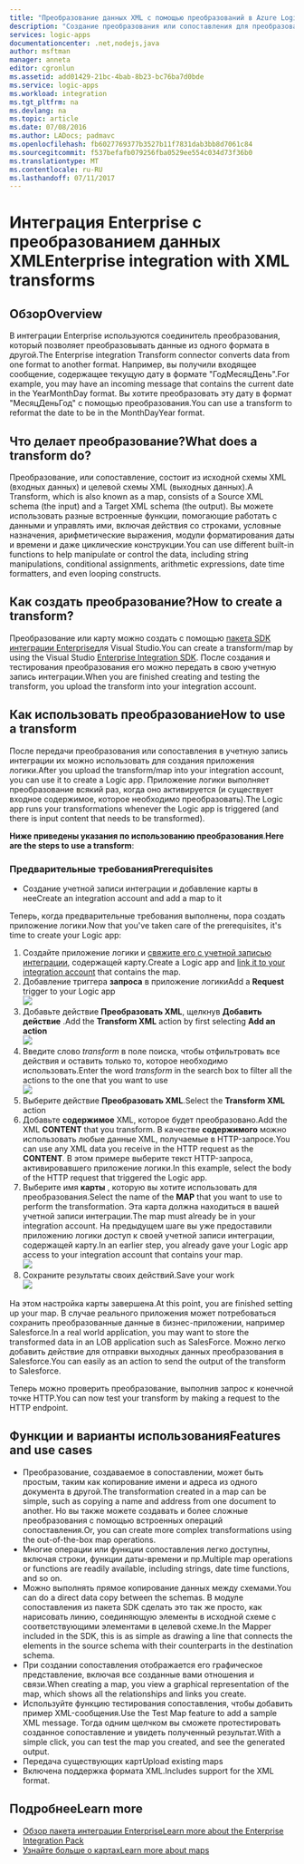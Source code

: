 ```yaml
---
title: "Преобразование данных XML с помощью преобразований в Azure Logic Apps | Документация Майкрософт"
description: "Создание преобразования или сопоставления для преобразования данных XML в разные форматы в приложениях логики с помощью пакета SDK для интеграции Enterprise"
services: logic-apps
documentationcenter: .net,nodejs,java
author: msftman
manager: anneta
editor: cgronlun
ms.assetid: add01429-21bc-4bab-8b23-bc76ba7d0bde
ms.service: logic-apps
ms.workload: integration
ms.tgt_pltfrm: na
ms.devlang: na
ms.topic: article
ms.date: 07/08/2016
ms.author: LADocs; padmavc
ms.openlocfilehash: fb6027769377b3527b11f7831dab3bb8d7061c84
ms.sourcegitcommit: f537befafb079256fba0529ee554c034d73f36b0
ms.translationtype: MT
ms.contentlocale: ru-RU
ms.lasthandoff: 07/11/2017
---
```

# <a name="enterprise-integration-with-xml-transforms"></a><span data-ttu-id="f327d-103">Интеграция Enterprise с преобразованием данных XML</span><span class="sxs-lookup"><span data-stu-id="f327d-103">Enterprise integration with XML transforms</span></span>
## <a name="overview"></a><span data-ttu-id="f327d-104">Обзор</span><span class="sxs-lookup"><span data-stu-id="f327d-104">Overview</span></span>
<span data-ttu-id="f327d-105">В интеграции Enterprise используются соединитель преобразования, который позволяет преобразовывать данные из одного формата в другой.</span><span class="sxs-lookup"><span data-stu-id="f327d-105">The Enterprise integration Transform connector converts data from one format to another format.</span></span> <span data-ttu-id="f327d-106">Например, вы получили входящее сообщение, содержащее текущую дату в формате "ГодМесяцДень".</span><span class="sxs-lookup"><span data-stu-id="f327d-106">For example, you may have an incoming message that contains the current date in the YearMonthDay format.</span></span> <span data-ttu-id="f327d-107">Вы хотите преобразовать эту дату в формат "МесяцДеньГод" с помощью преобразования.</span><span class="sxs-lookup"><span data-stu-id="f327d-107">You can use a transform to reformat the date to be in the MonthDayYear format.</span></span>

## <a name="what-does-a-transform-do"></a><span data-ttu-id="f327d-108">Что делает преобразование?</span><span class="sxs-lookup"><span data-stu-id="f327d-108">What does a transform do?</span></span>
<span data-ttu-id="f327d-109">Преобразование, или сопоставление, состоит из исходной схемы XML (входных данных) и целевой схемы XML (выходных данных).</span><span class="sxs-lookup"><span data-stu-id="f327d-109">A Transform, which is also known as a map, consists of a Source XML schema (the input) and a Target XML schema (the output).</span></span> <span data-ttu-id="f327d-110">Вы можете использовать разные встроенные функции, помогающие работать с данными и управлять ими, включая действия со строками, условные назначения, арифметические выражения, модули форматирования даты и времени и даже циклические конструкции.</span><span class="sxs-lookup"><span data-stu-id="f327d-110">You can use different built-in functions to help manipulate or control the data, including string manipulations, conditional assignments, arithmetic expressions, date time formatters, and even looping constructs.</span></span>

## <a name="how-to-create-a-transform"></a><span data-ttu-id="f327d-111">Как создать преобразование?</span><span class="sxs-lookup"><span data-stu-id="f327d-111">How to create a transform?</span></span>
<span data-ttu-id="f327d-112">Преобразование или карту можно создать с помощью [пакета SDK интеграции Enterprise](https://aka.ms/vsmapsandschemas)для Visual Studio.</span><span class="sxs-lookup"><span data-stu-id="f327d-112">You can create a transform/map by using the Visual Studio [Enterprise Integration SDK](https://aka.ms/vsmapsandschemas).</span></span> <span data-ttu-id="f327d-113">После создания и тестирования преобразования его можно передать в свою учетную запись интеграции.</span><span class="sxs-lookup"><span data-stu-id="f327d-113">When you are finished creating and testing the transform, you upload the transform into your integration account.</span></span> 

## <a name="how-to-use-a-transform"></a><span data-ttu-id="f327d-114">Как использовать преобразование</span><span class="sxs-lookup"><span data-stu-id="f327d-114">How to use a transform</span></span>
<span data-ttu-id="f327d-115">После передачи преобразования или сопоставления в учетную запись интеграции их можно использовать для создания приложения логики.</span><span class="sxs-lookup"><span data-stu-id="f327d-115">After you upload the transform/map into your integration account, you can use it to create a Logic app.</span></span> <span data-ttu-id="f327d-116">Приложение логики выполняет преобразование всякий раз, когда оно активируется (и существует входное содержимое, которое необходимо преобразовать).</span><span class="sxs-lookup"><span data-stu-id="f327d-116">The Logic app runs your transformations whenever the Logic app is triggered (and there is input content that needs to be transformed).</span></span>

<span data-ttu-id="f327d-117">**Ниже приведены указания по использованию преобразования**.</span><span class="sxs-lookup"><span data-stu-id="f327d-117">**Here are the steps to use a transform**:</span></span>

### <a name="prerequisites"></a><span data-ttu-id="f327d-118">Предварительные требования</span><span class="sxs-lookup"><span data-stu-id="f327d-118">Prerequisites</span></span>

* <span data-ttu-id="f327d-119">Создание учетной записи интеграции и добавление карты в нее</span><span class="sxs-lookup"><span data-stu-id="f327d-119">Create an integration account and add a map to it</span></span>  

<span data-ttu-id="f327d-120">Теперь, когда предварительные требования выполнены, пора создать приложение логики.</span><span class="sxs-lookup"><span data-stu-id="f327d-120">Now that you've taken care of the prerequisites, it's time to create your Logic app:</span></span>  

1. <span data-ttu-id="f327d-121">Создайте приложение логики и [свяжите его с учетной записью интеграции](../logic-apps/logic-apps-enterprise-integration-accounts.md "Узнайте, как связать учетную запись интеграции с приложением логики"), содержащей карту.</span><span class="sxs-lookup"><span data-stu-id="f327d-121">Create a Logic app and [link it to your integration account](../logic-apps/logic-apps-enterprise-integration-accounts.md "Learn to link an integration account to a Logic app") that contains the map.</span></span>
2. <span data-ttu-id="f327d-122">Добавление триггера **запроса** в приложение логики</span><span class="sxs-lookup"><span data-stu-id="f327d-122">Add a **Request** trigger to your Logic app</span></span>  
   ![](./media/logic-apps-enterprise-integration-transforms/transform-1.png)    
3. <span data-ttu-id="f327d-123">Добавьте действие **Преобразовать XML**, щелкнув **Добавить действие** .</span><span class="sxs-lookup"><span data-stu-id="f327d-123">Add the **Transform XML** action by first selecting **Add an action** </span></span>  
   ![](./media/logic-apps-enterprise-integration-transforms/transform-2.png)   
4. <span data-ttu-id="f327d-124">Введите слово *transform* в поле поиска, чтобы отфильтровать все действия и оставить только то, которое необходимо использовать.</span><span class="sxs-lookup"><span data-stu-id="f327d-124">Enter the word *transform* in the search box to filter all the actions to the one that you want to use</span></span>  
   ![](./media/logic-apps-enterprise-integration-transforms/transform-3.png)  
5. <span data-ttu-id="f327d-125">Выберите действие **Преобразовать XML**.</span><span class="sxs-lookup"><span data-stu-id="f327d-125">Select the **Transform XML** action</span></span>   
6. <span data-ttu-id="f327d-126">Добавьте **содержимое** XML, которое будет преобразовано.</span><span class="sxs-lookup"><span data-stu-id="f327d-126">Add the XML **CONTENT** that you transform.</span></span> <span data-ttu-id="f327d-127">В качестве **содержимого** можно использовать любые данные XML, получаемые в HTTP-запросе.</span><span class="sxs-lookup"><span data-stu-id="f327d-127">You can use any XML data you receive in the HTTP request as the **CONTENT**.</span></span> <span data-ttu-id="f327d-128">В этом примере выберите текст HTTP-запроса, активировавшего приложение логики.</span><span class="sxs-lookup"><span data-stu-id="f327d-128">In this example, select the body of the HTTP request that triggered the Logic app.</span></span>
7. <span data-ttu-id="f327d-129">Выберите имя **карты** , которую вы хотите использовать для преобразования.</span><span class="sxs-lookup"><span data-stu-id="f327d-129">Select the name of the **MAP** that you want to use to perform the transformation.</span></span> <span data-ttu-id="f327d-130">Эта карта должна находиться в вашей учетной записи интеграции.</span><span class="sxs-lookup"><span data-stu-id="f327d-130">The map must already be in your integration account.</span></span> <span data-ttu-id="f327d-131">На предыдущем шаге вы уже предоставили приложению логики доступ к своей учетной записи интеграции, содержащей карту.</span><span class="sxs-lookup"><span data-stu-id="f327d-131">In an earlier step, you already gave your Logic app access to your integration account that contains your map.</span></span>      
   ![](./media/logic-apps-enterprise-integration-transforms/transform-4.png) 
8. <span data-ttu-id="f327d-132">Сохраните результаты своих действий.</span><span class="sxs-lookup"><span data-stu-id="f327d-132">Save your work</span></span>  
    ![](./media/logic-apps-enterprise-integration-transforms/transform-5.png) 

<span data-ttu-id="f327d-133">На этом настройка карты завершена.</span><span class="sxs-lookup"><span data-stu-id="f327d-133">At this point, you are finished setting up your map.</span></span> <span data-ttu-id="f327d-134">В случае реального приложения может потребоваться сохранить преобразованные данные в бизнес-приложении, например Salesforce.</span><span class="sxs-lookup"><span data-stu-id="f327d-134">In a real world application, you may want to store the transformed data in an LOB application such as SalesForce.</span></span> <span data-ttu-id="f327d-135">Можно легко добавить действие для отправки выходных данных преобразования в Salesforce.</span><span class="sxs-lookup"><span data-stu-id="f327d-135">You can easily as an action to send the output of the transform to Salesforce.</span></span> 

<span data-ttu-id="f327d-136">Теперь можно проверить преобразование, выполнив запрос к конечной точке HTTP.</span><span class="sxs-lookup"><span data-stu-id="f327d-136">You can now test your transform by making a request to the HTTP endpoint.</span></span>  

## <a name="features-and-use-cases"></a><span data-ttu-id="f327d-137">Функции и варианты использования</span><span class="sxs-lookup"><span data-stu-id="f327d-137">Features and use cases</span></span>
* <span data-ttu-id="f327d-138">Преобразование, создаваемое в сопоставлении, может быть простым, таким как копирование имени и адреса из одного документа в другой.</span><span class="sxs-lookup"><span data-stu-id="f327d-138">The transformation created in a map can be simple, such as copying a name and address from one document to another.</span></span> <span data-ttu-id="f327d-139">Но вы также можете создавать и более сложные преобразования с помощью встроенных операций сопоставления.</span><span class="sxs-lookup"><span data-stu-id="f327d-139">Or, you can create more complex transformations using the out-of-the-box map operations.</span></span>  
* <span data-ttu-id="f327d-140">Многие операции или функции сопоставления легко доступны, включая строки, функции даты-времени и пр.</span><span class="sxs-lookup"><span data-stu-id="f327d-140">Multiple map operations or functions are readily available, including strings, date time functions, and so on.</span></span>  
* <span data-ttu-id="f327d-141">Можно выполнять прямое копирование данных между схемами.</span><span class="sxs-lookup"><span data-stu-id="f327d-141">You can do a direct data copy between the schemas.</span></span> <span data-ttu-id="f327d-142">В модуле сопоставления из пакета SDK сделать это так же просто, как нарисовать линию, соединяющую элементы в исходной схеме с соответствующими элементами в целевой схеме.</span><span class="sxs-lookup"><span data-stu-id="f327d-142">In the Mapper included in the SDK, this is as simple as drawing a line that connects the elements in the source schema with their counterparts in the destination schema.</span></span>  
* <span data-ttu-id="f327d-143">При создании сопоставления отображается его графическое представление, включая все созданные вами отношения и связи.</span><span class="sxs-lookup"><span data-stu-id="f327d-143">When creating a map, you view a graphical representation of the map, which shows all the relationships and links you create.</span></span>
* <span data-ttu-id="f327d-144">Используйте функцию тестирования сопоставления, чтобы добавить пример XML-сообщения.</span><span class="sxs-lookup"><span data-stu-id="f327d-144">Use the Test Map feature to add a sample XML message.</span></span> <span data-ttu-id="f327d-145">Тогда одним щелчком вы сможете протестировать созданное сопоставление и увидеть полученный результат.</span><span class="sxs-lookup"><span data-stu-id="f327d-145">With a simple click, you can test the map you created, and see the generated output.</span></span>  
* <span data-ttu-id="f327d-146">Передача существующих карт</span><span class="sxs-lookup"><span data-stu-id="f327d-146">Upload existing maps</span></span>  
* <span data-ttu-id="f327d-147">Включена поддержка формата XML.</span><span class="sxs-lookup"><span data-stu-id="f327d-147">Includes support for the XML format.</span></span>

## <a name="learn-more"></a><span data-ttu-id="f327d-148">Подробнее</span><span class="sxs-lookup"><span data-stu-id="f327d-148">Learn more</span></span>
* [<span data-ttu-id="f327d-149">Обзор пакета интеграции Enterprise</span><span class="sxs-lookup"><span data-stu-id="f327d-149">Learn more about the Enterprise Integration Pack</span></span>](../logic-apps/logic-apps-enterprise-integration-overview.md "Обзор пакета интеграции Enterprise")  
* [<span data-ttu-id="f327d-150">Узнайте больше о картах</span><span class="sxs-lookup"><span data-stu-id="f327d-150">Learn more about maps</span></span>](../logic-apps/logic-apps-enterprise-integration-maps.md "Узнайте о картах интеграции Enterprise")  

